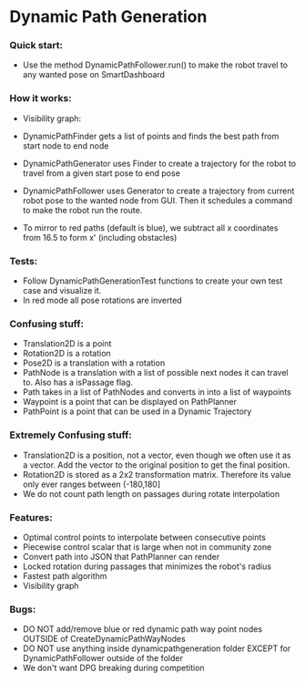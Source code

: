 # Dynamic Path Generation

### Quick start:
* Use the method DynamicPathFollower.run() to make the robot travel to any wanted pose on SmartDashboard

### How it works:
* Visibility graph:

* DynamicPathFinder gets a list of points and finds the best path from start node to end node
* DynamicPathGenerator uses Finder to create a trajectory for the robot to travel from a given start pose to end pose
* DynamicPathFollower uses Generator to create a trajectory from current robot pose to the wanted node from GUI. Then it schedules a command to make the robot run the route.
* To mirror to red paths (default is blue), we subtract all x coordinates from 16.5 to form x' (including obstacles)
### Tests:
* Follow DynamicPathGenerationTest functions to create your own test case and visualize it.
* In red mode all pose rotations are inverted
### Confusing stuff:
* Translation2D is a point
* Rotation2D is a rotation
* Pose2D is a translation with a rotation
* PathNode is a translation with a list of possible next nodes it can travel to. Also has a isPassage flag.
* Path takes in a list of PathNodes and converts in into a list of waypoints
* Waypoint is a point that can be displayed on PathPlanner
* PathPoint is a point that can be used in a Dynamic Trajectory
### Extremely Confusing stuff:
* Translation2D is a position, not a vector, even though we often use it as a vector. Add the vector to the original position to get the final position.
* Rotation2D is stored as a 2x2 transformation matrix. Therefore its value only ever ranges between (-180,180]
* We do not count path length on passages during rotate interpolation
### Features:
* Optimal control points to interpolate between consecutive points
* Piecewise control scalar that is large when not in community zone
* Convert path into JSON that PathPlanner can render
* Locked rotation during passages that minimizes the robot's radius
* Fastest path algorithm
* Visibility graph
### Bugs:
* DO NOT add/remove blue or red dynamic path way point nodes OUTSIDE of CreateDynamicPathWayNodes
* DO NOT use anything inside dynamicpathgeneration folder EXCEPT for DynamicPathFollower outside of the folder
* We don't want DPG breaking during competition